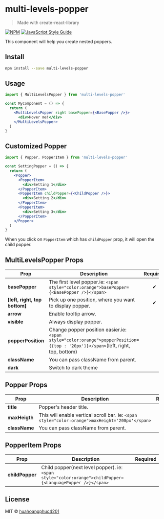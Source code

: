 # multi-levels-popper

> Made with create-react-library

[![NPM](https://img.shields.io/npm/v/multi-levels-popper.svg)](https://www.npmjs.com/package/multi-levels-popper) [![JavaScript Style Guide](https://img.shields.io/badge/code_style-standard-brightgreen.svg)](https://standardjs.com)

This component will help you create nested poppers.

## Install

```bash
npm install --save multi-levels-popper
```

## Usage

```jsx
import { MultiLevelsPopper } from 'multi-levels-popper'

const MyComponent = () => {
  return (
    <MultiLevelsPopper right basePopper={<BasePopper />}>
      <div>Hover me!</div>
    </MultiLevelsPopper>
  )
}
```

## Customized Popper

```jsx
import { Popper, PopperItem } from 'multi-levels-popper'

const SettingPopper = () => {
  return (
    <Popper>
      <PopperItem>
        <div>Setting 1</div>
      </PopperItem>
      <PopperItem childPopper={<ChildPopper />}>
        <div>Setting 2</div>
      </PopperItem>
      <PopperItem>
        <div>Setting 3</div>
      </PopperItem>
    </Popper>
  )
}
```

When you click on `PopperItem` which has `childPopper` prop, it will open the child popper.

## MultiLevelsPopper Props

| **Prop**                      | **Description**                                                                                                                 | **Required** |
| ----------------------------- | ------------------------------------------------------------------------------------------------------------------------------- | :----------: |
| **basePopper**                | The first level popper.ie: `<span style="color:orange">basePopper={<BasePopper />}</span>`                                      |      ✔       |
| **[left, right, top bottom]** | Pick up one position, where you want to display popper.                                                                         |      ✔       |
| **arrow**                     | Enable tooltip arrow.                                                                                                           |              |
| **visible**                   | Always display popper.                                                                                                          |              |
| **popperPosition**            | Change popper position easier.ie: `<span style="color:orange">popperPosition={{top : '20px'}}</span>`(left, right, top, bottom) |              |
| **className**                 | You can pass className from parent.                                                                                             |              |
| **dark**                      | Switch to dark theme                                                                                                            |              |

## Popper Props

| **Prop**      | **Description**                                                                                 | **Required** |
| ------------- | ----------------------------------------------------------------------------------------------- | :----------: |
| **title**     | Popper's header title.                                                                          |              |
| **maxHeigth** | This will enable vertical scroll bar. ie: `<span style="color:orange">maxHeight='200px'</span>` |              |
| **className** | You can pass className from parent.                                                             |              |

## PopperItem Props

| **Prop**        | **Description**                                                                                           | **Required** |
| --------------- | --------------------------------------------------------------------------------------------------------- | :----------: |
| **childPopper** | Child popper(next level popper). ie: `<span style="color:orange">childPopper={<LanguagePopper />}</span>` |              |

## License

MIT © [huahoangphuc4201](https://github.com/huahoangphuc4201)
